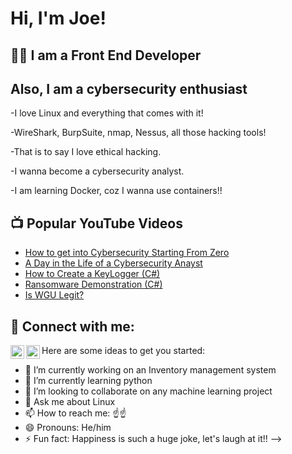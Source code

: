 <h1>Hi, I'm Joe! <br/></h1>

<h2>👨‍💻 I am a Front End Developer</h2>

<h2>Also, I am a cybersecurity enthusiast</h2>
-I love Linux and everything that comes with it!

-WireShark, BurpSuite, nmap, Nessus, all those hacking tools!

-That is to say I love ethical hacking.

-I wanna become a cybersecurity analyst.

-I am learning Docker, coz I wanna use containers!!


<h2>📺 Popular YouTube Videos</h2>

- [How to get into Cybersecurity Starting From Zero](https://www.youtube.com/watch?v=a83ASGn_V_s)
- [A Day in the Life of a Cybersecurity Anayst](https://www.youtube.com/watch?v=uHy3oM7NnoU)
- [How to Create a KeyLogger (C#)](https://www.youtube.com/watch?v=N-L9hklSlNk)
- [Ransomware Demonstration (C#)](https://www.youtube.com/watch?v=OfvdQeh79s0)
- [Is WGU Legit?](https://www.youtube.com/watch?v=E2MwRWxDBkA)

<h2> 🤳 Connect with me:</h2>

[<img align="left" alt="JoshMadakor | Twitter" width="22px" src="https://cdn.jsdelivr.net/npm/simple-icons@v3/icons/twitter.svg" />][twitter]
[<img align="left" alt="JoshMadakor | LinkedIn" width="22px" src="https://cdn.jsdelivr.net/npm/simple-icons@v3/icons/linkedin.svg" />][linkedin]


[twitter]: https://twitter.com/@Joe_Blix
[linkedin]: https://linkedin.com/in/JoelOdhiambo



Here are some ideas to get you started:

- 🔭 I’m currently working on an Inventory management system
- 🌱 I’m currently learning python
- 👯 I’m looking to collaborate on any machine learning project
- 💬 Ask me about Linux
- 📫 How to reach me: ☝️☝️
- 😄 Pronouns: He/him
- ⚡ Fun fact: Happiness is such a huge joke, let's laugh at it!!
-->

